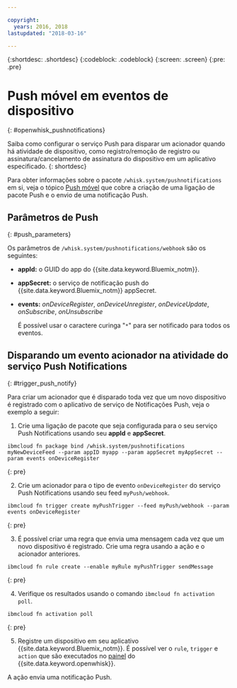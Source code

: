```yaml
---

copyright:
  years: 2016, 2018
lastupdated: "2018-03-16"

---
```


{:shortdesc: .shortdesc}
{:codeblock: .codeblock}
{:screen: .screen}
{:pre: .pre}

# Push móvel em eventos de dispositivo
{: #openwhisk_pushnotifications}

Saiba como configurar o serviço Push para disparar um acionador quando há atividade de dispositivo, como registro/remoção de registro ou assinatura/cancelamento de assinatura do dispositivo em um aplicativo especificado.
{: shortdesc}

Para obter informações sobre o pacote `/whisk.system/pushnotifications` em si, veja o tópico [Push móvel](./mobile_push_actions.html) que cobre a criação de uma ligação de pacote Push e o envio de uma notificação Push.

## Parâmetros de Push
{: #push_parameters}

Os parâmetros de `/whisk.system/pushnotifications/webhook` são os seguintes:
- **appId:** o GUID do app do {{site.data.keyword.Bluemix_notm}}.
- **appSecret:** o serviço de notificação push do {{site.data.keyword.Bluemix_notm}} appSecret.
- **events:** _onDeviceRegister_, _onDeviceUnregister_, _onDeviceUpdate_, _onSubscribe_, _onUnsubscribe_

  É possível usar o caractere curinga "`*`" para ser notificado para todos os eventos.

## Disparando um evento acionador na atividade do serviço Push Notifications
{: #trigger_push_notify}

Para criar um acionador que é disparado toda vez que um novo dispositivo é registrado com o aplicativo de serviço de Notificações Push, veja o exemplo a seguir:

1. Crie uma ligação de pacote que seja configurada para o seu serviço Push Notifications usando seu **appId** e **appSecret**.
  ```
  ibmcloud fn package bind /whisk.system/pushnotifications myNewDeviceFeed --param appID myapp --param appSecret myAppSecret --param events onDeviceRegister
  ```
  {: pre}

2. Crie um acionador para o tipo de evento `onDeviceRegister` do serviço Push Notifications usando seu feed `myPush/webhook`.
  ```
  ibmcloud fn trigger create myPushTrigger --feed myPush/webhook --param events onDeviceRegister
  ```
  {: pre}

3. É possível criar uma regra que envia uma mensagem cada vez que um novo dispositivo é registrado. Crie uma regra usando a ação e o acionador anteriores.
  ```
  ibmcloud fn rule create --enable myRule myPushTrigger sendMessage
  ```
  {: pre}

4. Verifique os resultados usando o comando `ibmcloud fn activation poll`.
  ```
  ibmcloud fn activation poll
  ```
  {: pre}

5. Registre um dispositivo em seu aplicativo {{site.data.keyword.Bluemix_notm}}. É possível ver o `rule`, `trigger` e `action` que são executados no [painel](https://console.bluemix.net/openwhisk/dashboard) do {{site.data.keyword.openwhisk}}.

  A ação envia uma notificação Push.
